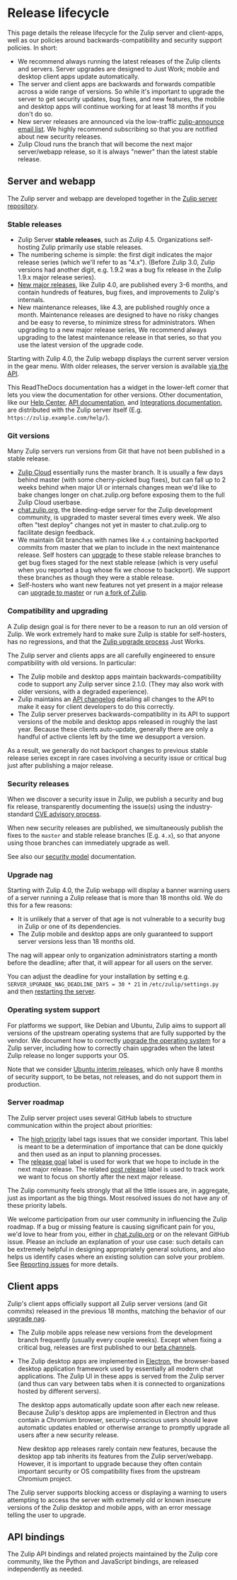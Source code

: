 # Release lifecycle

This page details the release lifecycle for the Zulip server and
client-apps, well as our policies around backwards-compatibility and
security support policies. In short:

* We recommend always running the latest releases of the Zulip clients
  and servers. Server upgrades are designed to Just Work; mobile and
  desktop client apps update automatically.
* The server and client apps are backwards and forwards compatible
  across a wide range of versions. So while it's important to upgrade
  the server to get security updates, bug fixes, and new features, the
  mobile and desktop apps will continue working for at least 18 months
  if you don't do so.
* New server releases are announced via the low-traffic
  [zulip-announce email
  list](https://groups.google.com/forum/#!forum/zulip-announce). We
  highly recommend subscribing so that you are notified about new
  security releases.
* Zulip Cloud runs the branch that will become the next major
  server/webapp release, so it is always "newer" than the latest
  stable release.

## Server and webapp

The Zulip server and webapp are developed together in the [Zulip
server repository][zulip-server].

### Stable releases

* Zulip Server **stable releases**, such as Zulip 4.5.
  Organizations self-hosting Zulip primarily use stable releases.
* The numbering scheme is simple: the first digit indicates the major
  release series (which we'll refer to as "4.x").  (Before Zulip 3.0,
  Zulip versions had another digit, e.g. 1.9.2 was a bug fix release
  in the Zulip 1.9.x major release series).
* [New major releases][blog-major-releases], like Zulip 4.0, are
  published every 3-6 months, and contain hundreds of features, bug
  fixes, and improvements to Zulip's internals.
* New maintenance releases, like 4.3, are published roughly once a
  month. Maintenance releases are designed to have no risky changes
  and be easy to reverse, to minimize stress for administrators. When
  upgrading to a new major release series, We recommend always
  upgrading to the latest maintenance release in that series, so that
  you use the latest version of the upgrade code.

Starting with Zulip 4.0, the Zulip webapp displays the current server
version in the gear menu.  With older releases, the server version is
available [via the API](https://zulip.com/api/get-server-settings).

This ReadTheDocs documentation has a widget in the lower-left corner
that lets you view the documentation for other versions. Other
documentation, like our [Help Center](https://zulip.com/help/), [API
documentation](https://zulip.com/api/), and [Integrations
documentation](https://zulip.com/integrations/), are distributed with
the Zulip server itself (E.g. `https://zulip.example.com/help/`).

### Git versions

Many Zulip servers run versions from Git that have not been published
in a stable release.

* [Zulip Cloud](https://zulip.com) essentially runs the master
  branch. It is usually a few days behind master (with some
  cherry-picked bug fixes), but can fall up to 2 weeks behind when
  major UI or internals changes mean we'd like to bake changes longer
  on chat.zulip.org before exposing them to the full Zulip Cloud
  userbase.
* [chat.zulip.org][chat-zulip-org], the bleeding-edge server for the
  Zulip development community, is upgraded to master several times
  every week.  We also often "test deploy" changes not yet in master
  to chat.zulip.org to facilitate design feedback.
* We maintain Git branches with names like `4.x` containing backported
  commits from master that we plan to include in the next maintenance
  release.  Self hosters can [upgrade][upgrade-from-git] to these
  stable release branches to get bug fixes staged for the next stable
  release (which is very useful when you reported a bug whose fix we
  choose to backport). We support these branches as though they were a
  stable release.
* Self-hosters who want new features not yet present in a major
  release can [upgrade to master][upgrading-to-master] or run [a fork
  of Zulip][fork-zulip].

### Compatibility and upgrading

A Zulip design goal is for there never to be a reason to run an old
version of Zulip. We work extremely hard to make sure Zulip is stable
for self-hosters, has no regressions, and that the [Zulip upgrade
process](../production/upgrade-or-modify.md) Just Works.

The Zulip server and clients apps are all carefully engineered to
ensure compatibility with old versions.  In particular:

* The Zulip mobile and desktop apps maintain backwards-compatibility
  code to support any Zulip server since 2.1.0.  (They may also work
  with older versions, with a degraded experience).
* Zulip maintains an [API changelog](https://zulip.com/api/changelog)
  detailing all changes to the API to make it easy for client
  developers to do this correctly.
* The Zulip server preserves backwards-compatibility in its API to
  support versions of the mobile and desktop apps released in roughly
  the last year. Because these clients auto-update, generally there
  are only a handful of active clients left by the time we desupport a
  version.

As a result, we generally do not backport changes to previous stable
release series except in rare cases involving a security issue or
critical bug just after publishing a major release.

[blog-major-releases]: https://blog.zulip.com/tag/major-releases/
[upgrade-from-git]: ../production/upgrade-or-modify.html#upgrading-from-a-git-repository

### Security releases

When we discover a security issue in Zulip, we publish a security and
bug fix release, transparently documenting the issue(s) using the
industry-standard [CVE advisory process](https://cve.mitre.org/).

When new security releases are published, we simultaneously publish
the fixes to the `master` and stable release branches (E.g. `4.x`), so
that anyone using those branches can immediately upgrade as well.

See also our [security model][security-model] documentation.

[security-model]: ../production/security-model.md

### Upgrade nag

Starting with Zulip 4.0, the Zulip webapp will display a banner
warning users of a server running a Zulip release that is more than 18
months old. We do this for a few reasons:

* It is unlikely that a server of that age is not vulnerable to
  a security bug in Zulip or one of its dependencies.
* The Zulip mobile and desktop apps are only guaranteed to support
  server versions less than 18 months old.

The nag will appear only to organization administrators starting a
month before the deadline; after that, it will appear for all users on
the server.

You can adjust the deadline for your installation by setting e.g.
`SERVER_UPGRADE_NAG_DEADLINE_DAYS = 30 * 21` in
`/etc/zulip/settings.py` and then [restarting the server](../production/settings.md).

### Operating system support

For platforms we support, like Debian and Ubuntu, Zulip aims to
support all versions of the upstream operating systems that are fully
supported by the vendor.  We document how to correctly [upgrade the
operating system][os-upgrade] for a Zulip server, including how to
correctly chain upgrades when the latest Zulip release no longer
supports your OS.

Note that we consider [Ubuntu interim releases][ubuntu-release-cycle],
which only have 8 months of security support, to be betas, not
releases, and do not support them in production.

[ubuntu-release-cycle]: https://ubuntu.com/about/release-cycle

### Server roadmap

The Zulip server project uses several GitHub labels to structure
communication within the project about priorities:

* The [high priority][label-high] label tags issues that we consider
  important. This label is meant to be a determination of importance
  that can be done quickly and then used as an input to planning
  processes.
* The [release goal][label-release-goal] label is used for work that
  we hope to include in the next major release. The related [post
  release][label-post-release] label is used to track work we want to
  focus on shortly after the next major release.

The Zulip community feels strongly that all the little issues are, in
aggregate, just as important as the big things. Most resolved issues
do not have any of these priority labels.

We welcome participation from our user community in influencing the
Zulip roadmap.  If a bug or missing feature is causing significant
pain for you, we'd love to hear from you, either in
[chat.zulip.org](../contributing/chat-zulip-org.md) or on the relevant
GitHub issue. Please an include an explanation of your use case: such
details can be extremely helpful in designing appropriately general
solutions, and also helps us identify cases where an existing solution
can solve your problem. See [Reporting
issues](contributing.html#reporting-issues) for more details.

## Client apps

Zulip's client apps officially support all Zulip server versions (and
Git commits) released in the previous 18 months, matching the behavior
of our [upgrade nag](#upgrade-nag).

* The Zulip mobile apps release new versions from the development
  branch frequently (usually every couple weeks). Except when fixing a
  critical bug, releases are first published to our [beta
  channels][mobile-beta].

* The Zulip desktop apps are implemented in [Electron][electron], the
  browser-based desktop application framework used by essentially all
  modern chat applications. The Zulip UI in these apps is served from
  the Zulip server (and thus can vary between tabs when it is
  connected to organizations hosted by different servers).

  The desktop apps automatically update soon after each new
  release. Because Zulip's desktop apps are implemented in Electron
  and thus contain a Chromium browser, security-conscious users should
  leave automatic updates enabled or otherwise arrange to promptly
  upgrade all users after a new security release.

  New desktop app releases rarely contain new features, because the
  desktop app tab inherits its features from the Zulip server/webapp.
  However, it is important to upgrade because they often contain
  important security or OS compatibility fixes from the upstream
  Chromium project.

The Zulip server supports blocking access or displaying a warning to
users attempting to access the server with extremely old or known
insecure versions of the Zulip desktop and mobile apps, with an error
message telling the user to upgrade.

## API bindings

The Zulip API bindings and related projects maintained by the Zulip
core community, like the Python and JavaScript bindings, are released
independently as needed.

[electron]: https://www.electronjs.org/
[upgrading-to-master]: ../production/upgrade-or-modify.html#upgrading-to-master
[os-upgrade]: ../production/upgrade-or-modify.html#upgrading-the-operating-system
[chat-zulip-org]: ../contributing/chat-zulip-org.md
[fork-zulip]: ../production/upgrade-or-modify.html#modifying-zulip
[zulip-server]: https://github.com/zulip/zulip

[mobile-beta]: https://github.com/zulip/zulip-mobile#using-the-beta

[label-blocker]:
https://github.com/zulip/zulip/issues?q=is%3Aissue+is%3Aopen+label%3A%22priority%3A+blocker%22
[label-high]:
https://github.com/zulip/zulip/issues?q=is%3Aissue+is%3Aopen+label%3A%22priority%3A+high%22
[label-release-goal]:
https://github.com/zulip/zulip/issues?q=is%3Aissue+is%3Aopen+label%3A%22release+goal%22
[label-post-release]:
https://github.com/zulip/zulip/issues?q=is%3Aissue+is%3Aopen+label%3A%22post+release%22
